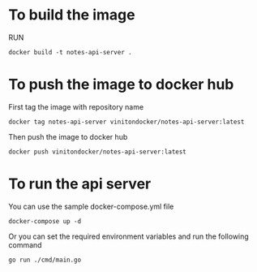 # To build the image

RUN
```
docker build -t notes-api-server .
```

# To push the image to docker hub

First tag the image with repository name
```
docker tag notes-api-server vinitondocker/notes-api-server:latest
```

Then push the image to docker hub 
```
docker push vinitondocker/notes-api-server:latest
```

# To run the api server
You can use the sample docker-compose.yml file

```
docker-compose up -d
```

Or you can set the required environment variables and run the following command
```
go run ./cmd/main.go
```



